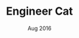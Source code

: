 ---
title: "Engineer Cat"
event: "Side Project"
date: "Aug 2016"
img: "engineercat-%.png"
pageurl: https://www.facebook.com/EngineerCatTD/
---